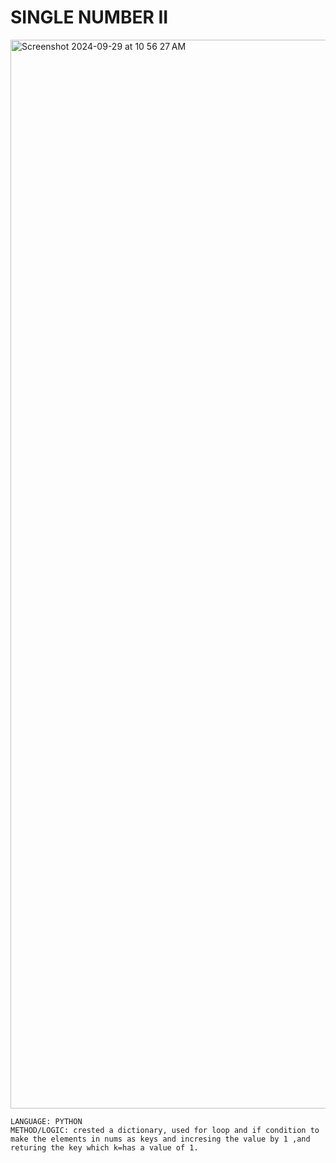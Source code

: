 # SINGLE NUMBER II
<img width="1710" alt="Screenshot 2024-09-29 at 10 56 27 AM" src="https://github.com/user-attachments/assets/0daf57c8-8520-482a-9a9b-0c46f3bb4028">

    LANGUAGE: PYTHON
    METHOD/LOGIC: crested a dictionary, used for loop and if condition to make the elements in nums as keys and incresing the value by 1 ,and returing the key which k=has a value of 1.
